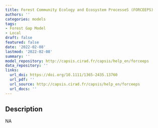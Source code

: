 ```yaml
---
title: Forest Community Ecology and Ecosystem ProcesseS (FORCEEPS)
authors: ''
categories: models
tags:
- Forest Gap Model
- Local
draft: false
featured: false
date: '2022-02-08'
lastmod: '2022-02-08'
summary: ''
model_repository: http://capsis.cirad.fr/capsis/help_en/forceeps
data_repository: ''
links:
  url_doi: https://doi.org/10.1111/1365-2435.13760
  url_pdf: ''
  url_source: http://capsis.cirad.fr/capsis/help_en/forceeps
  url_docs: ''
---
```


## Description

NA

